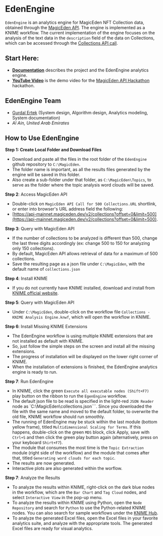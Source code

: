 # EdenEngine
``EdenEngine`` is an analytics engine for MagicEden NFT Collection data, obtained through the [MagicEden API](https://api.magiceden.dev/#31fe6d3b-80eb-4d78-8582-3e66eeb45c25). The engine is implemented as a KNIME workflow. The current implementation of the engine focuses on the analysis of the text data in the ``description`` field of the data on Collections, which can be accessed through the [Collections API call]([https://api-mainnet.magiceden.dev/v2/collections?offset=0&limit=500]).

## Start Here:

- [**Documentation**](./doc/Documentation.md) describes the project and the EdenEngine analytics engine.
- [**YouTube Video**](https://youtu.be/...) is the demo video for the [MagicEden API Hackathon](https://api.magiceden.dev/#31fe6d3b-80eb-4d78-8582-3e66eeb45c25) hackathon.

## EdenEngine Team

- [Gurdal Ertek](https://github.com/gurdalertek) (System design, Algorithm design, Analytics modeling, System documentation)
- _Al Ain, United Arab Emirates_

<!--- Member of [BlockBlockData](https://blockblockdata.com) Team; Associate Professor of Business Analytics, [UAE University](https://cbe.uaeu.ac.ae/en/departments/analytics/) --->

## How to Use EdenEngine

**Step 1: Create Local Folder and Download Files**

- Download and paste all the files in the root folder of the ``EdenEngine`` github repository to ``C:\MagicEden``. 
- The folder name is important, as all the results files generated by the engine will be saved in this folder. 
- Also create a sub-folder under that folder, as ``C:\MagicEden\Topics``, to serve as the folder where the topic analysis word clouds will be saved.

**Step 2**: Access MagicEden API

- Double-click on ``MagicEden API Call for 500 Collections.URL`` shortlink, or enter into browser's URL address field the following: 
- [https://api-mainnet.magiceden.dev/v2/collections?offset=0&limit=500](https://api-mainnet.magiceden.dev/v2/collections?offset=0&limit=500).

**Step 3**: Query with MagicEden API

- If the number of collections to be analyzed is different than 500, change the last three digits accordingly (ex: change 500 to 150 for analyzing only 150 collections). 
- By default, MagicEden API allows retrieval of data for a maximum of 500 collections.
- Save the resulting page as a json file under ``C:\MagicEden``, with the default name of ``collections.json``

**Step 4**: Install KNIME

- If you do not currently have KNIME installed, download and install from [KNIME official website](https://knime.org).

**Step 5**: Query with MagicEden API

- Under ``C:\MagicEden``, double-click on the workflow file ``Collections - KNIME Analysis Engine.knwf``, which will open the workflow in KNIME. 

**Step 6**: Install Missing KNIME Extensions

- The EdenEngine workflow is using multiple KNIME extensions that are not installed as default with KNIME. 
- So, just follow the simple steps on the screen and install all the missing extensions.
- The progress of installation will be displayed on the lower right corner of KNIME.
- When the installation of extensions is finished, the EdenEngine analytics engine is ready to run.

**Step 7**: Run EdenEngine 

- In KNIME, click the green ``Execute all executable nodes (Shift+F7)`` play button on the ribbon to run the ``EgenEngine`` workflow.
- The default json file to be read is specified in the light-red ``JSON Reader`` node as `C:\MagicEden\collections.json```. Since you downloaded the file with the same name and moved to the default folder, to overwrite the old file, KNIME workflow should run smoothly.
- The running of EdenEngine may be stuck within the last module (bottom yellow frame), titled ``Multidimensional Scaling for Terms``. If this happens, double-click on the green ``MDS`` block, click Apply, save with ``Ctrl+S`` and then click the green play button again (alternatively, press on your keyboard ``Shirt+F7``).
- The module that consumes the most time is the ``Topic Extraction`` module (right side of the workflow) and the module that comes after that, titled ``Generating word clouds for each topic``. 
- The results are now generated. 
- Interactive plots are also generated within the worflow.

**Step 7**: Analyze the Results

- To analyze the results within KNIME, right-click on the dark blue nodes in the workflow, which are the ``Bar Chart`` and ``Tag Cloud`` nodes, and select ``Interactive View`` in the pop-up menu.
- To analyze the results within KNIME using Python, open the ``Node Repository`` and search for ``Python`` to use the Python-related KNIME nodes. You can also search for sample workflows under the [KNIME Hub](https://hub.knime.com/).
- To analyze the generated Excel files, open the Excel files in your favorite analytics suite, and analyze with the appropriate tools. The generated Excel files are ready for visual analytics.


